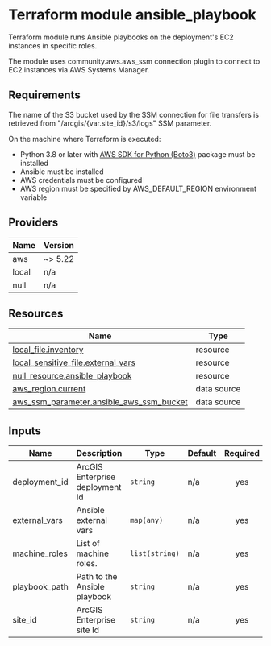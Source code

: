 <!-- BEGIN_TF_DOCS -->
# Terraform module ansible_playbook

Terraform module runs Ansible playbooks on the deployment's EC2 instances in specific roles.

The module uses community.aws.aws_ssm connection plugin to connect to EC2 instances via AWS Systems Manager.

## Requirements

The name of the S3 bucket used by the SSM connection for file transfers is retrieved from "/arcgis/{var.site_id}/s3/logs" SSM parameter.

On the machine where Terraform is executed:

* Python 3.8 or later with [AWS SDK for Python (Boto3)](https://aws.amazon.com/sdk-for-python/) package must be installed
* Ansible must be installed
* AWS credentials must be configured
* AWS region must be specified by AWS_DEFAULT_REGION environment variable

## Providers

| Name | Version |
|------|---------|
| aws | ~> 5.22 |
| local | n/a |
| null | n/a |

## Resources

| Name | Type |
|------|------|
| [local_file.inventory](https://registry.terraform.io/providers/hashicorp/local/latest/docs/resources/file) | resource |
| [local_sensitive_file.external_vars](https://registry.terraform.io/providers/hashicorp/local/latest/docs/resources/sensitive_file) | resource |
| [null_resource.ansible_playbook](https://registry.terraform.io/providers/hashicorp/null/latest/docs/resources/resource) | resource |
| [aws_region.current](https://registry.terraform.io/providers/hashicorp/aws/latest/docs/data-sources/region) | data source |
| [aws_ssm_parameter.ansible_aws_ssm_bucket](https://registry.terraform.io/providers/hashicorp/aws/latest/docs/data-sources/ssm_parameter) | data source |

## Inputs

| Name | Description | Type | Default | Required |
|------|-------------|------|---------|:--------:|
| deployment_id | ArcGIS Enterprise deployment Id | `string` | n/a | yes |
| external_vars | Ansible external vars | `map(any)` | n/a | yes |
| machine_roles | List of machine roles. | `list(string)` | n/a | yes |
| playbook_path | Path to the Ansible playbook | `string` | n/a | yes |
| site_id | ArcGIS Enterprise site Id | `string` | n/a | yes |
<!-- END_TF_DOCS -->